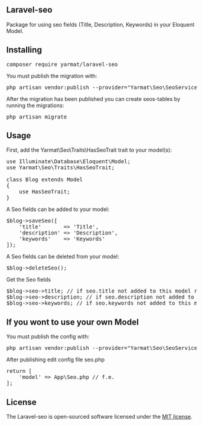 ## Laravel-seo

Package for using seo fields (Title, Description, Keywords) in your Eloquent Model.

## Installing

<pre>composer require yarmat/laravel-seo</pre>

You must publish the migration with:

<pre>php artisan vendor:publish --provider="Yarmat\Seo\SeoServiceProvider" --tag="migrations"
</pre>

After the migration has been published you can create seos-tables by running the migrations:

<pre>php artisan migrate</pre>

## Usage

First, add the Yarmat\Seo\Traits\HasSeoTrait trait to your model(s):

<pre>
use Illuminate\Database\Eloquent\Model;
use Yarmat\Seo\Traits\HasSeoTrait;

class Blog extends Model 
{
    use HasSeoTrait;
}
</pre>

A Seo fields can be added to your model:
<pre>
$blog->saveSeo([
    'title'       => 'Title',
    'description' => 'Description',
    'keywords'    => 'Keywords'
]);
</pre>

A Seo fields can be deleted from your model:
<pre>
$blog->deleteSeo();
</pre>

Get the Seo fields
<pre>
$blog->seo->title; // if seo.title not added to this model returned null
$blog->seo->description; // if seo.description not added to this model returned null
$blog->seo->keywords; // if seo.keywords not added to this model returned null
</pre>

## If you wont to use your own Model

You must publish the config with:

<pre>php artisan vendor:publish --provider="Yarmat\Seo\SeoServiceProvider" --tag="config"</pre>

After publishing edit config file seo.php
<pre>
return [
    'model' => App\Seo.php // f.e.
];
</pre>

## License

The Laravel-seo is open-sourced software licensed under the [MIT license](https://opensource.org/licenses/MIT).
